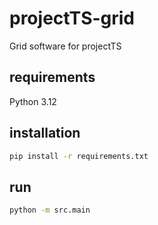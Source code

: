 # projectTS-grid
Grid software for projectTS

## requirements

Python 3.12

## installation

```sh
pip install -r requirements.txt
```

## run

```sh
python -m src.main
```